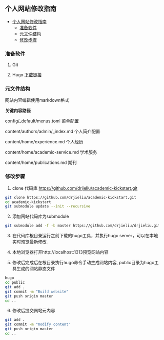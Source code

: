 ## 个人网站修改指南

- [个人网站修改指南](#个人网站修改指南)
  - [准备软件](#准备软件)
  - [元文件结构](#元文件结构)
  - [修改步骤](#修改步骤)

### 准备软件

1. Git

2. Hugo [下载链接](https://github.com/gohugoio/hugo/releases/download/v0.74.3/hugo_extended_0.74.3_Windows-64bit.zip)

### 元文件结构
网站内容编辑使用markdown格式

**关键内容路径**

config/_default/menus.toml 菜单配置

content/authors/admin/_index.md 个人简介配置

content/home/experience.md 个人经历

content/home/academic-service.md 学术服务

content/home/publications.md 期刊

### 修改步骤
1. clone 代码库 https://github.com/drjieliu/academic-kickstart.git

```bash
git clone https://github.com/drjieliu/academic-kickstart.git
cd academic-kickstart
git submodule update --init --recursive
```
2. 添加网站代码库为submodule

```bash
git submodule add -f -b master https://github.com/drjieliu/drjieliu.github.io.git public
```

3. 在代码库根目录运行之前下载的hugo工具，并执行hugo server，可以在本地实时预览最新修改.

4. 本地浏览器打开http://localhost:1313预览网站内容

5. 修改后完成后在根目录执行hugo命令手动生成网站内容, public目录为hugo工具生成的网站静态文件
```bash
hugo
cd public
git add .
git commit -m "Build website"
git push origin master
cd ..
```

6. 修改后提交网站元内容
```bash
git add .
git commit -m "modify content"
git push origin master
cd ..
```
